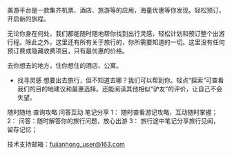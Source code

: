 美游平台是一款集齐机票、酒店、旅游等的应用，海量优惠等你发现。轻松预订，开启新的旅程。

无论你身在何处，我们都能随时随地帮你找到出行灵感，轻松计划和预订整个出游行程。除此之外，这里还有所有关于旅行的，你所需要知道的一切。这里没有任何预订费或隐藏收费项目，只有最优惠的价格。

去你想去的地方，住你想住的酒店、公寓。

* 找寻灵感
想要出去旅行，但不知道去哪？我们可以帮到你。轻点“探索”可查看我们的目的地建议和最惠选择。还能阅读其他相似“驴友”的评价，让自己不会失望。

随时随地 查询攻略 问答互动 笔记分享
1： 随时查看游记攻略，互动随时掌握；
2： 问答：随时解答你的旅行问题，放心出游
3： 旅行途中笔记分享旅行见闻，留存记忆；

技术支持邮箱：fujianhong_user@163.com

